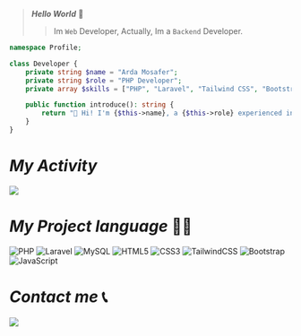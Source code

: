 > ***Hello World*** 👋
>> Im `Web` Developer, Actually, Im a `Backend` Developer.

```PHP
namespace Profile;

class Developer {
    private string $name = "Arda Mosafer";
    private string $role = "PHP Developer";
    private array $skills = ["PHP", "Laravel", "Tailwind CSS", "Bootstrap"];

    public function introduce(): string {
        return "👋 Hi! I'm {$this->name}, a {$this->role} experienced in " . implode(", ", $this->skills) . " 🚀";
    }
}

```

# ***My Activity***
<img src="https://github-readme-stats.vercel.app/api?username=arda-mosafer&show_icons=true&theme=radical" />

# ***My Project language*** 👨‍💻

![PHP](https://img.shields.io/badge/php-%23777BB4.svg?style=for-the-badge&logo=php&logoColor=white)
![Laravel](https://img.shields.io/badge/laravel-%23FF2D20.svg?style=for-the-badge&logo=laravel&logoColor=white)
![MySQL](https://img.shields.io/badge/mysql-4479A1.svg?style=for-the-badge&logo=mysql&logoColor=white)
![HTML5](https://img.shields.io/badge/html5-%23E34F26.svg?style=for-the-badge&logo=html5&logoColor=white)
![CSS3](https://img.shields.io/badge/css3-%231572B6.svg?style=for-the-badge&logo=css3&logoColor=white)
![TailwindCSS](https://img.shields.io/badge/tailwindcss-%2338B2AC.svg?style=for-the-badge&logo=tailwind-css&logoColor=white)
![Bootstrap](https://img.shields.io/badge/bootstrap-%238511FA.svg?style=for-the-badge&logo=bootstrap&logoColor=white)
![JavaScript](https://img.shields.io/badge/javascript-%23323330.svg?style=for-the-badge&logo=javascript&logoColor=%23F7DF1E)

# ***Contact me*** 📞
> 
<a href="https://t.me/Mosafer_001"><img src="https://github.com/arda-mosafer/arda-mosafer/blob/main/icons8-telegram-94.png?raw=true" /></a>
